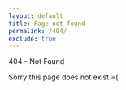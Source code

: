 ```yaml
---
layout: default
title: Page not found
permalink: /404/
exclude: true
---
```


404 - Not Found

Sorry this page does not exist =(
